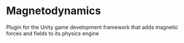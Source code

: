 # Magnetodynamics
Plugin for the Unity game development framework that adds magnetic forces and fields to its physics engine
